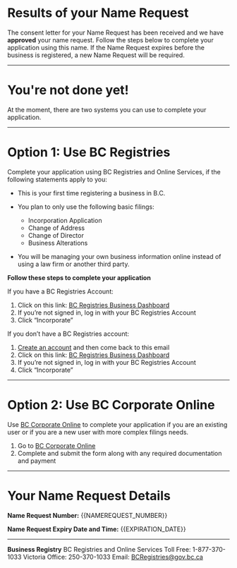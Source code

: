 # Results of your Name Request

The consent letter for your Name Request has been received and we have **approved** your name request. Follow the steps below to complete your application using this name. If the Name Request expires before the business is registered, a new Name Request will be required.

---

# You\'re not done yet!

At the moment, there are two systems you can use to complete your application.

---

# Option 1: Use BC Registries

Complete your application using BC Registries and Online Services, if the following statements apply to you:

- This is your first time registering a business in B.C.

- You plan to only use the following basic filings:
  - Incorporation Application
  - Change of Address
  - Change of Director
  - Business Alterations

- You will be managing your own business information online instead of using a law firm or another third party.

**Follow these steps to complete your application**

If you have a BC Registries Account:
1. Click on this link: [BC Registries Business Dashboard]({{MAGIC_LINK}})
2. If you’re not signed in, log in with your BC Registries Account
3. Click “Incorporate”

If you don’t have a BC Registries account:
1. [Create an account]({{BUSINESS_URL}}) and then come back to this email 
2. Click on this link: [BC Registries Business Dashboard]({{MAGIC_LINK}})
3. If you’re not signed in, log in with your BC Registries Account
4. Click “Incorporate”

---

# Option 2: Use BC Corporate Online

Use [BC Corporate Online]({{CORP_ONLINE_URL}}) to complete your application if you are an existing user or if you are a new user with more complex filings needs.

1. Go to [BC Corporate Online]({{CORP_ONLINE_URL}})
2. Complete and submit the form along with any required documentation and payment

---

# Your Name Request Details

**Name Request Number:**
{{NAMEREQUEST_NUMBER}}

**Name Request Expiry Date and Time:**
{{EXPIRATION_DATE}}

---

**Business Registry**
BC Registries and Online Services
Toll Free: 1-877-370-1033
Victoria Office: 250-370-1033
Email: [BCRegistries@gov.bc.ca](BCRegistries@gov.bc.ca)
